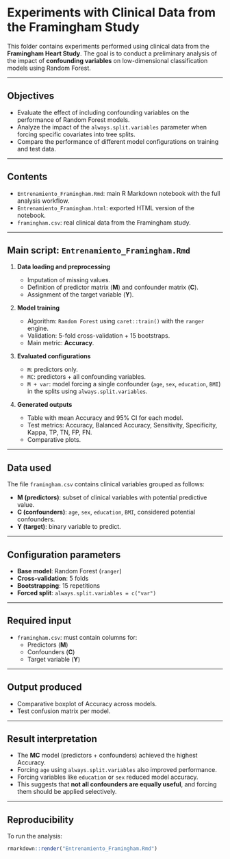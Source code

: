 # Experiments with Clinical Data from the Framingham Study

This folder contains experiments performed using clinical data from the **Framingham Heart Study**. The goal is to conduct a preliminary analysis of the impact of **confounding variables** on low-dimensional classification models using Random Forest.

---

## Objectives

- Evaluate the effect of including confounding variables on the performance of Random Forest models.
- Analyze the impact of the `always.split.variables` parameter when forcing specific covariates into tree splits.
- Compare the performance of different model configurations on training and test data.

---

## Contents

- `Entrenamiento_Framingham.Rmd`: main R Markdown notebook with the full analysis workflow.
- `Entrenamiento_Framingham.html`: exported HTML version of the notebook.
- `framingham.csv`: real clinical data from the Framingham study.

---

## Main script: `Entrenamiento_Framingham.Rmd`

1. **Data loading and preprocessing**
   - Imputation of missing values.
   - Definition of predictor matrix (**M**) and confounder matrix (**C**).
   - Assignment of the target variable (**Y**).

2. **Model training**
   - Algorithm: `Random Forest` using `caret::train()` with the `ranger` engine.
   - Validation: 5-fold cross-validation + 15 bootstraps.
   - Main metric: **Accuracy**.

3. **Evaluated configurations**
   - `M`: predictors only.
   - `MC`: predictors + all confounding variables.
   - `M + var`: model forcing a single confounder (`age`, `sex`, `education`, `BMI`) in the splits using `always.split.variables`.

4. **Generated outputs**
   - Table with mean Accuracy and 95% CI for each model.
   - Test metrics: Accuracy, Balanced Accuracy, Sensitivity, Specificity, Kappa, TP, TN, FP, FN.
   - Comparative plots.

---

## Data used

The file `framingham.csv` contains clinical variables grouped as follows:

- **M (predictors)**: subset of clinical variables with potential predictive value.
- **C (confounders)**: `age`, `sex`, `education`, `BMI`, considered potential confounders.
- **Y (target)**: binary variable to predict.

---

## Configuration parameters

- **Base model**: Random Forest (`ranger`)
- **Cross-validation**: 5 folds
- **Bootstrapping**: 15 repetitions
- **Forced split**: `always.split.variables = c("var")`

---

## Required input

- `framingham.csv`: must contain columns for:
  - Predictors (**M**)
  - Confounders (**C**)
  - Target variable (**Y**)

---

## Output produced

- Comparative boxplot of Accuracy across models.
- Test confusion matrix per model.

---

## Result interpretation

- The **MC** model (predictors + confounders) achieved the highest Accuracy.
- Forcing `age` using `always.split.variables` also improved performance.
- Forcing variables like `education` or `sex` reduced model accuracy.
- This suggests that **not all confounders are equally useful**, and forcing them should be applied selectively.

---

## Reproducibility

To run the analysis:

```r
rmarkdown::render("Entrenamiento_Framingham.Rmd")

